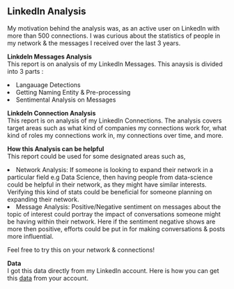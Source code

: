 ## LinkedIn Analysis</br>
My motivation behind the analysis was, as an active user on LinkedIn with more than 500 connections. I was curious about the statistics of people in my network & the messages I received over the last 3 years.


<b>LinkdeIn Messages Analysis</b></br>
This report is on analysis of my LinkedIn Messages.
This anaysis is divided into 3 parts :
<li>Langauage Detections
<li>Getting Naming Entity & Pre-processing
<li>Sentimental Analysis on Messages

<b>LinkdeIn Connection Analysis </b></br>
This report is on analysis of my LinkedIn Connections. The analysis covers target areas such as what kind of companies my connections work for, what kind of roles my connections work in, my connections over time, and more.

<b>How this Analysis can be helpful </b></br>
This report could be used for some designated areas such as,
<li>Network Analysis: If someone is looking to expand their network in a particular field e.g Data Science, then having people from data-science could be helpful in their network, as they might have similar interests. Verifying this kind of stats could be beneficial for someone planning on expanding their network.
<li>Message Analysis: Positive/Negative sentiment on messages about the topic of interest could portray the impact of conversations someone might be having within their network. Here if the sentiment negative shows are more then positive, efforts could be put in for making conversations & posts more influential.


Feel free to try this on your network & connections!

<b>Data</b> <br>
I got this data directly from my LinkedIn account. Here is how you can get this [data](https://www.linkedin.com/help/linkedin/answer/50191/downloading-your-account-data?lang=en) from your account.

